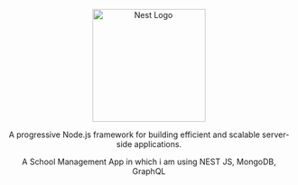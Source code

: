 <p align="center">
  <a href="http://nestjs.com/" target="blank"><img src="https://nestjs.com/img/logo-small.svg" width="200" alt="Nest Logo" /></a>
</p>
  <p align="center">A progressive <a>Node.js</a> framework for building efficient and scalable server-side applications.</p>
    <p align="center">
    A School Management App in which i am using NEST JS, MongoDB, GraphQL
  </p>

